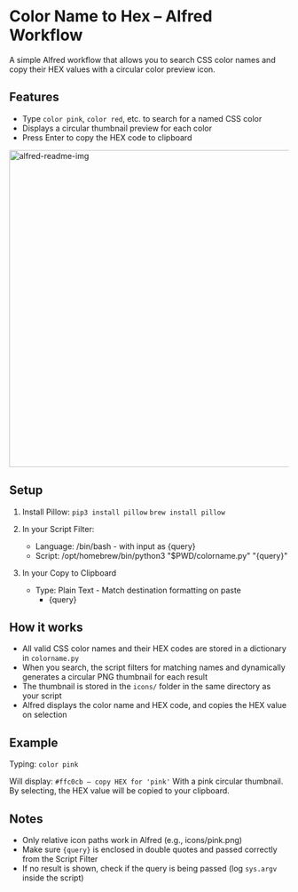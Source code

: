 # Color Name to Hex – Alfred Workflow

A simple Alfred workflow that allows you to search CSS color names and copy their HEX values with a circular color preview icon.

## Features

-   Type `color pink`, `color red`, etc. to search for a named CSS color
-   Displays a circular thumbnail preview for each color
-   Press Enter to copy the HEX code to clipboard

<img width="571" alt="alfred-readme-img" src="https://github.com/user-attachments/assets/839f635a-efdd-4f63-a1bc-fa6c37759956" />


## Setup

1. Install Pillow:
   `pip3 install pillow`
   `brew install pillow`

2. In your Script Filter:

    - Language: /bin/bash - with input as {query}
    - Script:
      /opt/homebrew/bin/python3 "$PWD/colorname.py" "{query}"

3. In your Copy to Clipboard
    - Type: Plain Text - Match destination formatting on paste
        - {query}

## How it works

-   All valid CSS color names and their HEX codes are stored in a dictionary in `colorname.py`
-   When you search, the script filters for matching names and dynamically generates a circular PNG thumbnail for each result
-   The thumbnail is stored in the `icons/` folder in the same directory as your script
-   Alfred displays the color name and HEX code, and copies the HEX value on selection

## Example

Typing: `color pink`

Will display: `#ffc0cb – copy HEX for 'pink'` With a pink circular thumbnail.
By selecting, the HEX value will be copied to your clipboard.

## Notes

-   Only relative icon paths work in Alfred (e.g., icons/pink.png)
-   Make sure `{query}` is enclosed in double quotes and passed correctly from the Script Filter
-   If no result is shown, check if the query is being passed (log `sys.argv` inside the script)
